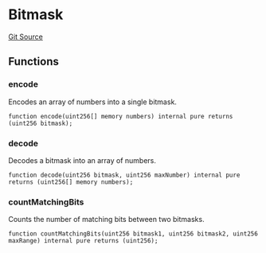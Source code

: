 # Bitmask
[Git Source](https://github.com//PermissionlessGames/degen-casino/blob/ef1d4f0f9ff01dcc397e9ddcaef29b2222eb408d/src/libraries/Bitmask.sol)


## Functions
### encode

Encodes an array of numbers into a single bitmask.


```solidity
function encode(uint256[] memory numbers) internal pure returns (uint256 bitmask);
```

### decode

Decodes a bitmask into an array of numbers.


```solidity
function decode(uint256 bitmask, uint256 maxNumber) internal pure returns (uint256[] memory numbers);
```

### countMatchingBits

Counts the number of matching bits between two bitmasks.


```solidity
function countMatchingBits(uint256 bitmask1, uint256 bitmask2, uint256 maxRange) internal pure returns (uint256);
```

